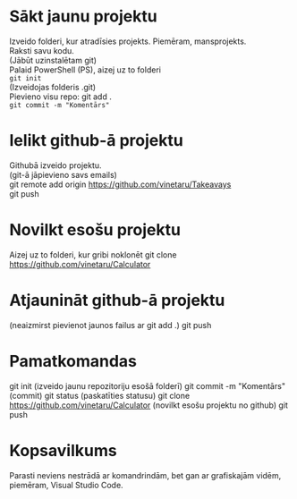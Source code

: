 # Sākt jaunu projektu
Izveido folderi, kur atradīsies projekts. Piemēram, mansprojekts.    
Raksti savu kodu.  
(Jābūt uzinstalētam git)  
Palaid PowerShell (PS), aizej uz to folderi  
`git init`    
(Izveidojas folderis .git)  
Pievieno visu repo: git add .  
`git commit -m "Komentārs"`  


# Ielikt github-ā projektu
Githubā izveido projektu.  
(git-ā jāpievieno savs emails)  
git remote add origin https://github.com/vinetaru/Takeavays  
git push  


# Novilkt esošu projektu
Aizej uz to folderi, kur gribi noklonēt
git clone https://github.com/vinetaru/Calculator

# Atjaunināt github-ā projektu
(neaizmirst pievienot jaunos failus ar git add .)
git push 

# Pamatkomandas
git init (izveido jaunu repozitoriju esošā folderī)
git commit -m "Komentārs" (commit)
git status (paskatīties statusu)
git clone https://github.com/vinetaru/Calculator (novilkt esošu projektu no github)
git push 

# Kopsavilkums 
Parasti neviens nestrādā ar komandrindām, bet gan ar grafiskajām vidēm, piemēram, Visual Studio Code.
